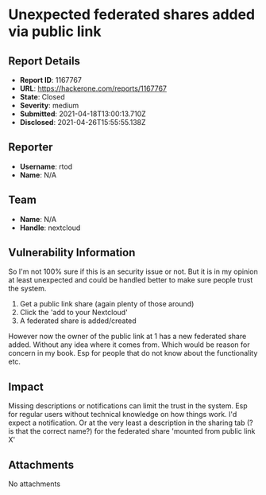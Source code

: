 # Unexpected federated shares added via public link

## Report Details
- **Report ID**: 1167767
- **URL**: https://hackerone.com/reports/1167767
- **State**: Closed
- **Severity**: medium
- **Submitted**: 2021-04-18T13:00:13.710Z
- **Disclosed**: 2021-04-26T15:55:55.138Z

## Reporter
- **Username**: rtod
- **Name**: N/A

## Team
- **Name**: N/A
- **Handle**: nextcloud

## Vulnerability Information
So I'm not 100% sure if this is an security issue or not. But it is in my opinion at least unexpected and could be handled better to make sure people trust the system.

1. Get a public link share (again plenty of those around)
2. Click the 'add to your Nextcloud'
3. A federated share is added/created

However now the owner of the public link at 1 has a new federated share added.
Without any idea where it comes from. Which would be reason for concern in my book. Esp for people that do not know about the functionality etc.

## Impact

Missing descriptions or notifications can limit the trust in the system. Esp for regular users without technical knowledge on how things work.
I'd expect a notification. Or at the very least a description in the sharing tab (? is that the correct name?) for the federated share 'mounted from public link X'

## Attachments
No attachments
